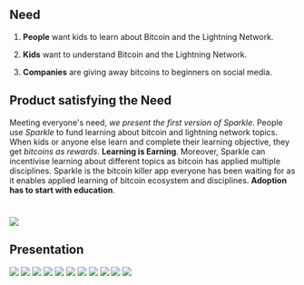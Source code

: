 ## Need

1. **People** want kids to learn about Bitcoin and the Lightning Network. 

1. **Kids** want to understand Bitcoin and the Lightning Network. 

1. **Companies** are giving away bitcoins to beginners on social media.


## Product satisfying the Need

Meeting everyone's need, *we present the first version of Sparkle*. 
People use *Sparkle* to fund learning about bitcoin and lightning network topics. 
When kids or anyone else learn and complete their learning objective, they get *bitcoins as rewards*. **Learning is Earning**.
Moreover, Sparkle can incentivise learning about different topics as bitcoin has applied multiple disciplines.
Sparkle is the bitcoin killer app everyone has been waiting for as it enables applied learning of bitcoin ecosystem and disciplines.
**Adoption has to start with education**.

#
[![](http://img.youtube.com/vi/s4g1XFU8Gto/0.jpg)](http://www.youtube.com/watch?v=s4g1XFU8Gto "Sparkle")

## Presentation
<img src=https://github.com/jmjes/Sparkle/blob/master/images/Slide_1.jpg>
<img src=https://github.com/jmjes/Sparkle/blob/master/images/Slide_2.jpg>
<img src=https://github.com/jmjes/Sparkle/blob/master/images/Slide_3.jpg>
<img src=https://github.com/jmjes/Sparkle/blob/master/images/Slide_4.jpg>
<img src=https://github.com/jmjes/Sparkle/blob/master/images/Slide_5.jpg>
<img src=https://github.com/jmjes/Sparkle/blob/master/images/Slide_6.jpg>
<img src=https://github.com/jmjes/Sparkle/blob/master/images/Slide_7.jpg>
<img src=https://github.com/jmjes/Sparkle/blob/master/images/Slide_8.jpg>
<img src=https://github.com/jmjes/Sparkle/blob/master/images/Slide_9.jpg>
<img src=https://github.com/jmjes/Sparkle/blob/master/images/Slide_10.jpg>
<img src=https://github.com/jmjes/Sparkle/blob/master/images/Slide_11.jpg>

